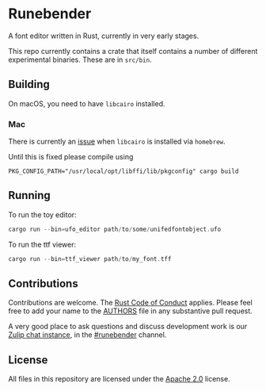 # Runebender

A font editor written in Rust, currently in very early stages.

This repo currently contains a crate that itself contains a number of different
experimental binaries. These are in `src/bin`.

## Building

On macOS, you need to have `libcairo` installed.

### Mac

There is currently an [issue](https://github.com/gtk-rs/cairo/issues/263) when `libcairo` is installed via `homebrew`.

Until this is fixed please compile using

    PKG_CONFIG_PATH="/usr/local/opt/libffi/lib/pkgconfig" cargo build

## Running

To run the toy editor:

```rust
cargo run --bin=ufo_editor path/to/some/unifedfontobject.ufo
```

To run the ttf viewer:

```rust
cargo run --bin=ttf_viewer path/to/my_font.tff
```

## Contributions

Contributions are welcome. The [Rust Code of Conduct] applies. Please feel free to add your name to the [AUTHORS] file in any substantive pull request.

A very good place to ask questions and discuss development work is our
[Zulip chat instance](https://xi.zulipchat.com), in the [#runebender](https://xi.zulipchat.com/#narrow/stream/197829-runebender) channel.

## License

All files in this repository are licensed under the [Apache 2.0](LICENSE) license.

[Rust Code of Conduct]: https://www.rust-lang.org/policies/code-of-conduct
[AUTHORS]: AUTHORS
